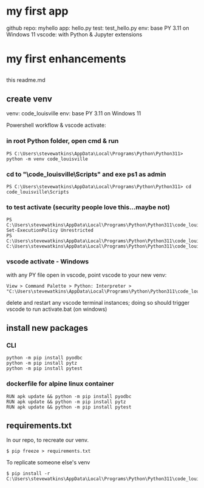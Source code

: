 # my first app
github repo: myhello
app: hello.py
test: test_hello.py
env: base PY 3.11 on Windows 11
vscode: with Python & Jupyter extensions

# my first enhancements

##
this readme.md

## create venv
venv: code_louisville
env: base PY 3.11 on Windows 11

Powershell workflow & vscode activate:

### in root Python folder, open cmd & run
```
PS C:\Users\stevewatkins\AppData\Local\Programs\Python\Python311> python -m venv code_louisville
```
### cd to "\code_louisville\Scripts" and exe ps1 as admin
```
PS C:\Users\stevewatkins\AppData\Local\Programs\Python\Python311> cd code_louisville\Scripts
```
### to test activate (security people love this...maybe not)
```
PS C:\Users\stevewatkins\AppData\Local\Programs\Python\Python311\code_louisville\Scripts> Set-ExecutionPolicy Unrestricted
PS C:\Users\stevewatkins\AppData\Local\Programs\Python\Python311\code_louisville\Scripts> C:\Users\stevewatkins\AppData\Local\Programs\Python\Python311\code_louisville\Scripts\Activate.ps1
```

### vscode activate - Windows
with any PY file open in vscode, point vscode to your new venv: 
```
View > Command Palette > Python: Interpreter > "C:\Users\stevewatkins\AppData\Local\Programs\Python\Python311\code_louisville\Scripts\python.exe"
```

delete and restart any vscode terminal instances; doing so should trigger vscode to run activate.bat (on windows)

## install new packages

### CLI
```
python -m pip install pyodbc
python -m pip install pytz
python -m pip install pytest
```

### dockerfile for alpine linux container
```
RUN apk update && python -m pip install pyodbc
RUN apk update && python -m pip install pytz
RUN apk update && python -m pip install pytest
```

## requirements.txt
In our repo, to recreate our venv.

```
$ pip freeze > requirements.txt
```

To replicate someone else's venv
```
$ pip install -r C:\Users\stevewatkins\AppData\Local\Programs\Python\Python311\code_louisville\Scripts\requirements.txt
```